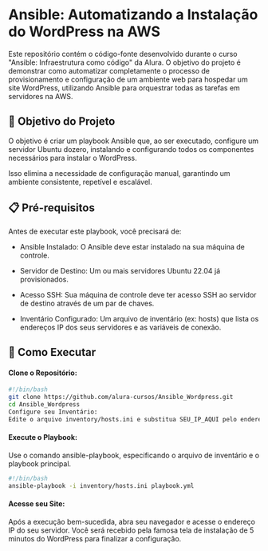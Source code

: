 # Ansible: Automatizando a Instalação do WordPress na AWS

Este repositório contém o código-fonte desenvolvido durante o curso "Ansible: Infraestrutura como código" da Alura. O objetivo do projeto é demonstrar como automatizar completamente o processo de provisionamento e configuração de um ambiente web para hospedar um site WordPress, utilizando Ansible para orquestrar todas as tarefas em servidores na AWS.

## 🎯 Objetivo do Projeto

O objetivo é criar um playbook Ansible que, ao ser executado, configure um servidor  Ubuntu dozero, instalando e configurando todos os componentes necessários para instalar o WordPress.

Isso elimina a necessidade de configuração manual, garantindo um ambiente consistente, repetível e escalável.


## 📋 Pré-requisitos

Antes de executar este playbook, você precisará de:

- Ansible Instalado: O Ansible deve estar instalado na sua máquina de controle.

- Servidor de Destino: Um ou mais servidores Ubuntu 22.04 já provisionados.

- Acesso SSH: Sua máquina de controle deve ter acesso SSH ao servidor de destino através de um par de chaves.

- Inventário Configurado: Um arquivo de inventário (ex: hosts) que lista os endereços IP dos seus servidores e as variáveis de conexão.

## 🚀 Como Executar

#### Clone o Repositório:

```bash
#!/bin/bash
git clone https://github.com/alura-cursos/Ansible_Wordpress.git
cd Ansible_Wordpress
Configure seu Inventário:
Edite o arquivo inventory/hosts.ini e substitua SEU_IP_AQUI pelo endereço IP do seu servidor e o caminho para sua chave SSH.
``` 

#### Execute o Playbook: 

Use o comando ansible-playbook, especificando o arquivo de inventário e o playbook principal.

```bash
#!/bin/bash
ansible-playbook -i inventory/hosts.ini playbook.yml
``` 

#### Acesse seu Site:

Após a execução bem-sucedida, abra seu navegador e acesse o endereço IP do seu servidor. Você será recebido pela famosa tela de instalação de 5 minutos do WordPress para finalizar a configuração.


